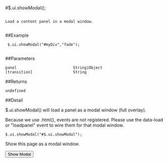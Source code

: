 #$.ui.showModal();

```

Load a content panel in a modal window. 
 
```

##Example

```
 $.ui.showModal("#myDiv","fade");
 
```


##Parameters

```
panel                         String|Object
[transition]                  String

```

##Returns

```
undefined
```

##Detail

$.ui.showModal() will load a panel as a modal window (full overlay).

Because we use .html(), events are not registered.  Please use the data-load or "loadpanel" event to wire them for that modal window.


```
$.ui.showModal("#$.ui.showModal");
```

Show this page as a modal window.

<input type="button" onclick="$.ui.showModal('#$_ui_showModal')" value="Show Modal">

